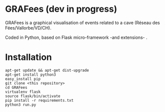 # GRAFees (dev in progress)

GRAFees is a graphical visualisation of events related to a cave (Réseau des Fées/Vallorbe/VD/CH).

Coded in Python, based on Flask micro-framework -and extensions- .

# Installation
```
apt-get update && apt-get dist-upgrade
apt-get install python3
easy_install pip
git clone <this repository>
cd GRAFees
virtualenv flask
source flask/bin/activate
pip install -r requirements.txt
python3 run.py

```
